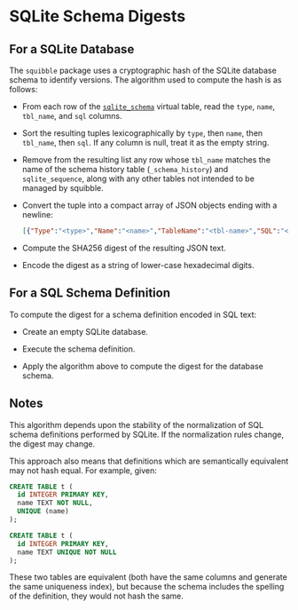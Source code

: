 # SQLite Schema Digests

## For a SQLite Database

The `squibble` package uses a cryptographic hash of the SQLite database schema
to identify versions. The algorithm used to compute the hash is as follows:

- From each row of the [`sqlite_schema`][sqstab] virtual table, read the
  `type`, `name`, `tbl_name`, and `sql` columns.

- Sort the resulting tuples lexicographically by `type`, then `name`, then
  `tbl_name`, then `sql`. If any column is null, treat it as the empty string.

- Remove from the resulting list any row whose `tbl_name` matches the name of
  the schema history table (`_schema_history`) and `sqlite_sequence`, along
  with any other tables not intended to be managed by squibble.

- Convert the tuple into a compact array of JSON objects ending with a newline:
   ```json
   [{"Type":"<type>","Name":"<name>","TableName":"<tbl-name>","SQL":"<sql>"},...]<NL>
   ```

- Compute the SHA256 digest of the resulting JSON text.

- Encode the digest as a string of lower-case hexadecimal digits.

## For a SQL Schema Definition

To compute the digest for a schema definition encoded in SQL text:

- Create an empty SQLite database.

- Execute the schema definition.

- Apply the algorithm above to compute the digest for the database schema.

## Notes

This algorithm depends upon the stability of the normalization of SQL schema
definitions performed by SQLite. If the normalization rules change, the digest
may change.

This approach also means that definitions which are semantically equivalent may
not hash equal. For example, given:

```sql
CREATE TABLE t (
  id INTEGER PRIMARY KEY,
  name TEXT NOT NULL,
  UNIQUE (name)
);

CREATE TABLE t (
  id INTEGER PRIMARY KEY,
  name TEXT UNIQUE NOT NULL
);
```

These two tables are equivalent (both have the same columns and generate the
same uniqueness index), but because the schema includes the spelling of the
definition, they would not hash the same.

[sqstab]: https://sqlite.org/schematab.html
